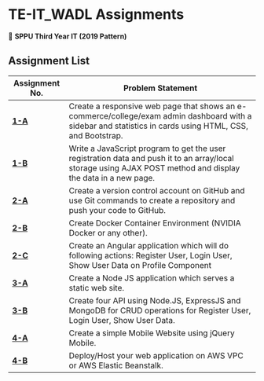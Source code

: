# TE-IT_WADL Assignments  

📌 **SPPU Third Year IT (2019 Pattern)**  

## **Assignment List**  

| Assignment No. | Problem Statement |
|--------------|-----------------|
| **[1-A](Assignment_1-A)** | Create a responsive web page that shows an e-commerce/college/exam admin dashboard with a sidebar and statistics in cards using HTML, CSS, and Bootstrap. |
| **[1-B](Assignment_1-B)** | Write a JavaScript program to get the user registration data and push it to an array/local storage using AJAX POST method and display the data in a new page. |
| **[2-A](Assignment_2-A)** | Create a version control account on GitHub and use Git commands to create a repository and push your code to GitHub. |
| **[2-B](Assignment_2-B)** | Create Docker Container Environment (NVIDIA Docker or any other). |
| **[2-C](Assignment_2-C)** | Create an Angular application which will do following actions: Register User, Login User, Show User Data on Profile Component   |
| **[3-A](Assignment_3-A)** | Create a Node JS application which serves a static web site. |
| **[3-B](Assignment_3-B)** | Create four API using Node.JS, ExpressJS and MongoDB for CRUD operations for Register User, Login User, Show User Data. |
| **[4-A](Assignment_4-A)** | Create a simple Mobile Website using jQuery Mobile. |
| **[4-B](Assignment_4-B)** | Deploy/Host your web application on AWS VPC or AWS Elastic Beanstalk. |
